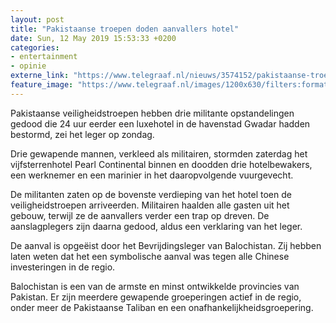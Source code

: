 ```yaml
---
layout: post
title: "Pakistaanse troepen doden aanvallers hotel"
date: Sun, 12 May 2019 15:53:33 +0200
categories: 
- entertainment 
- opinie 
externe_link: "https://www.telegraaf.nl/nieuws/3574152/pakistaanse-troepen-doden-aanvallers-hotel"
feature_image: "https://www.telegraaf.nl/images/1200x630/filters:format(jpeg):quality(80)/cdn-kiosk-api.telegraaf.nl/e67a2520-74bd-11e9-88d9-0218eaf05005.jpg"
---
```


<p class="intro">Pakistaanse veiligheidstroepen hebben drie militante opstandelingen gedood die 24 uur eerder een luxehotel in de havenstad Gwadar hadden bestormd, zei het leger op zondag.</p> <p>Drie gewapende mannen, verkleed als militairen, stormden zaterdag het vijfsterrenhotel Pearl Continental binnen en doodden drie hotelbewakers, een werknemer en een marinier in het daaropvolgende vuurgevecht.</p><p>De militanten zaten op de bovenste verdieping van het hotel toen de veiligheidstroepen arriveerden. Militairen haalden alle gasten uit het gebouw, terwijl ze de aanvallers verder een trap op dreven. De aanslagplegers zijn daarna gedood, aldus een verklaring van het leger.</p><p>De aanval is opgeëist door het Bevrijdingsleger van Balochistan. Zij hebben laten weten dat het een symbolische aanval was tegen alle Chinese investeringen in de regio.</p><p>Balochistan is een van de armste en minst ontwikkelde provincies van Pakistan. Er zijn meerdere gewapende groeperingen actief in de regio, onder meer de Pakistaanse Taliban en een onafhankelijkheidsgroepering.</p>
